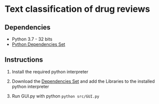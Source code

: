 # Text classification of drug reviews

## Dependencies

- Python 3.7 - 32 bits
- [Python Dependencies Set](https://www.4shared.com/zip/spH1oXJHee/Dependancy_Set.html) 

## Instructions

1. Install the required python interpreter

2. Download the [Dependencies Set](https://www.4shared.com/zip/spH1oXJHee/Dependancy_Set.html) and add the Libraries to
the installed python interpreter

3. Run GUI.py with python `python src/GUI.py`